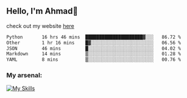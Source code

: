 
## Hello, I'm Ahmad👋

check out my website [here](https://ahmadalwi.com/)

<!--START_SECTION:waka-->

```txt
Python       16 hrs 46 mins  █████████████████████▓░░░   86.72 %
Other        1 hr 16 mins    █▓░░░░░░░░░░░░░░░░░░░░░░░   06.56 %
JSON         46 mins         █░░░░░░░░░░░░░░░░░░░░░░░░   04.02 %
Markdown     14 mins         ▒░░░░░░░░░░░░░░░░░░░░░░░░   01.28 %
YAML         8 mins          ▒░░░░░░░░░░░░░░░░░░░░░░░░   00.76 %
```

<!--END_SECTION:waka-->

### My arsenal:

[![My Skills](https://skillicons.dev/icons?i=js,ts,py,go,react,nextjs,svelte,nodejs,django,tailwind,html,css,sass,firebase,mongodb,postgres,mysql,redis,git,github,docker,vscode,figma,godot)](https://skillicons.dev)

